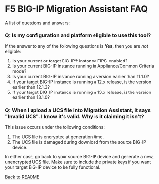 # F5 BIG-IP Migration Assistant FAQ

A list of questions and answers:

### Q: Is my configuration and platform eligible to use this tool?

If the answer to any of the following questions is **Yes**, then you are *not* eligible:

1. Is your current or target BIG-IP® instance FIPS-enabled?
1. Is your current BIG-IP instance running in Appliance/Common Criteria mode?
1. Is your current BIG-IP instance running a version earlier than 11.1.0?
1. If your target BIG-IP instance is running a 12.x release, is the version earlier than 12.1.3?
1. If your target BIG-IP instance is running a 13.x release, is the version earlier than 13.1.0?

### Q: When I upload a UCS file into Migration Assistant, it says **"Invalid UCS"**.  I know it's valid. Why is it claiming it isn't?

This issue occurs under the following conditions:

1. The UCS file is encrypted at generation time.
1. The UCS file is damaged during download from the source BIG-IP device.

In either case, go back to your source BIG-IP device and generate a new, unencrypted UCS file. Make sure to include the private keys if you want your target BIG-IP device to be fully functional.

[Back to README](README.md)
